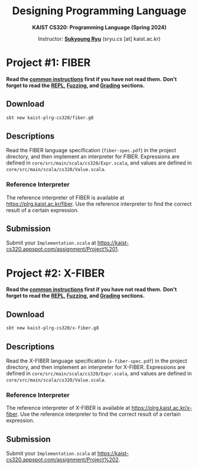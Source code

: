 <div align=center>
  <h1>
    Designing Programming Language
  </h1>
  <p>
    <b>KAIST CS320: Programming Language (Spring 2024)</b><br>
  </p>
</div>

<div align=center>
  <p>
    Instructor: <a href=https://plrg.kaist.ac.kr/ryu target="_blank"><b>Sukyoung Ryu</b></a> (sryu.cs [at] kaist.ac.kr)<br>
  </p>
</div>


# Project #1: FIBER

**Read the [common instructions](https://github.com/kaist-plrg-cs320/assignment-docs) first if you have not read them.**
**Don't forget to read the
[REPL](https://github.com/kaist-plrg-cs320/assignment-docs#repl),
[Fuzzing](https://github.com/kaist-plrg-cs320/assignment-docs#fuzzing), and
[Grading](https://github.com/kaist-plrg-cs320/assignment-docs#grading)
sections.**

## Download 

```bash
sbt new kaist-plrg-cs320/fiber.g8
```

## Descriptions

Read the FIBER language specification (`fiber-spec.pdf`) in the project directory,
and then implement an interpreter for FIBER.
Expressions are defined in `core/src/main/scala/cs320/Expr.scala`,
and values are defined in `core/src/main/scala/cs320/Value.scala`.

### Reference Interpreter

The reference interpreter of FIBER is available at <https://plrg.kaist.ac.kr/fiber>.
Use the reference interpreter to find the correct result of a certain expression.

## Submission

Submit your `Implementation.scala` at
<https://kaist-cs320.appspot.com/assignment/Project%201>.



# Project #2: X-FIBER

**Read the [common instructions](https://github.com/kaist-plrg-cs320/assignment-docs) first if you have not read them.**
**Don't forget to read the
[REPL](https://github.com/kaist-plrg-cs320/assignment-docs#repl),
[Fuzzing](https://github.com/kaist-plrg-cs320/assignment-docs#fuzzing), and
[Grading](https://github.com/kaist-plrg-cs320/assignment-docs#grading)
sections.**

## Download 

```bash
sbt new kaist-plrg-cs320/x-fiber.g8
```

## Descriptions

Read the X-FIBER language specification (`x-fiber-spec.pdf`) in the project directory,
and then implement an interpreter for X-FIBER.
Expressions are defined in `core/src/main/scala/cs320/Expr.scala`,
and values are defined in `core/src/main/scala/cs320/Value.scala`.

### Reference Interpreter

The reference interpreter of X-FIBER is available at <https://plrg.kaist.ac.kr/x-fiber>.
Use the reference interpreter to find the correct result of a certain expression.

## Submission

Submit your `Implementation.scala` at
<https://kaist-cs320.appspot.com/assignment/Project%202>.
